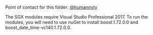 Point of contact for this folder: [@humannyty](https://github.com/humannyty)

The SGX modules require Visual Studio Professional 2017.
To run the modules, you will need to use nuGet to install boost.1.72.0.0 and boost_date_time-vc140.1.72.0.0.